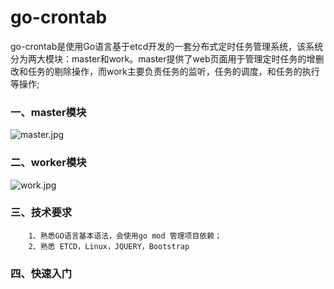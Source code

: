 # go-crontab

go-crontab是使用Go语言基于etcd开发的一套分布式定时任务管理系统，该系统分为两大模块：master和work。master提供了web页面用于管理定时任务的增删改和任务的剔除操作，而work主要负责任务的监听，任务的调度，和任务的执行等操作;

### 一、master模块

![master.jpg](https://i.loli.net/2021/07/26/Ydte6msKM7CJk5Z.jpg)



### 二、worker模块

![work.jpg](https://i.loli.net/2021/07/26/FLACOyarGjQEsHc.jpg)

### 三、技术要求

		1、熟悉GO语言基本语法，会使用go mod 管理项目依赖；
		2、熟悉 ETCD，Linux，JQUERY，Bootstrap



### 四、快速入门

